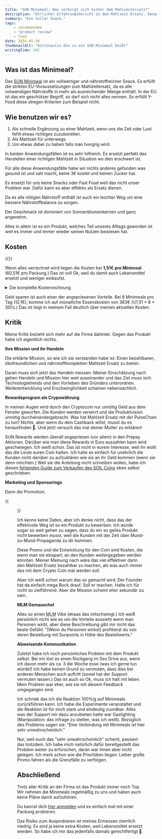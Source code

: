 ```yaml
---
title: "SUN Minimeal: Was verbirgt sich hinter dem Mahlzeitersatz?"
description: "Ehrlicher Erfahrungsbericht zu dem Mahlzeit Ersatz. Genaue Kostenrechung und Erfahrungen mit der Firma dahinter."
summary: "Ein toller Snack."
tags:
    - recommended
    - "product review"
    - food
date: 2024-05-30
thumbnailAlt: "Astronautin die in ein SUN Minimeal beißt"
writingTime: 202
---
```


## Was ist das Minimeal?

Das [SUN Minimeal](https://minimeal.com/share/jneidel) ist ein vollwertiger und nährstoffreicher Snack.
Es erfüllt die strikten EU-Voraussetzungen zum Mahlzeitersatz, da es alle
notwendigen Nährstoffe in mehr als ausreichender Menge enthält.
In der EU ist das ein geschützer Begriff, so darf sich nicht alles nennen.
So erfüllt Y-Food diese stregen Kriterien zum Beispiel nicht.

## Wie benutzen wir es?

1. Als schnelle Ergänzung zu einer Mahlzeit, wenn uns die Zeit oder Lust
   fehlt etwas richtiges zuzubereiten.
2. Als Mahlzeit für unterwegs.
3. Um etwas dabei zu haben falls man hungrig wird.

In beiden Anwendungsfällen ist es sehr hilfreich.
Es ersetzt perfekt das Herstellen einer richtigen Mahlzeit in Situation wo
dies erschwert ist.

Für alle diese Anwendungsfälle habe wir nichts anderes gefunden was gesund
ist und satt macht, keine 3€ kostet und keinen Zucker hat.

Es ersetzt für uns keine Snacks oder Fast Food weil das nicht unser Problem
war. Dafür kann es aber effektiv als Ersatz dienen.

Da es alle nötigen Nährstoff enthält ist auch ein leichter Weg um eine
bessere Nährstoffbalance zu sorgen.

Der Geschmack ist dominiert von Sonnenblumenkernen und ganz angenehm.

Alles in allem ist es ein Produkt, welches Teil unseres Alltags geworden ist
weil es immer und immer wieder seinen Nutzen bewiesen hat.

## Kosten
{{<katex>}}

Wenn alles verrechnet wird liegen die Kosten bei **1,51€ pro Minimeal** (60,51€ pro Packung.)
Das ist voll Ok, weil du damit auch Lebensmittel ersetzt und weniger einkaufst.

<details>
<summary>Die komplette Kostenrechnung</summary>

- 40 Minimeals mit 20% Abo Rabatt: 59,92€ pro Packung
- Versand (4,90€ pro zwei Packungen, wenig auf Vorrat weil ein Monat <abbr title="Mindesthaltbarkeitsdatum">MHD</abbr>): +2,45€ pro Packung
- SUN Rewards Cashback: \\(62.37 * 1\\) (aktueller Multiplikator) \\(= 62.37 SPO * 0.033148\\)$ ([aktueller Preis](https://www.dexview.com/pulse/0x22b2f187E6EE1f9Bc8f7Fc38bB0D9357462800e4)) \\(* .9\\) (Kosten zum auszahlen) \\(= ca. -1.86€\\) pro Packung
- \\(59.92 + 2.45 - 1.86 = 60.51€\\) pro Packung \\(/ 40 =\\) **1,51€ pro Minimeal**

Stand: 29. September 2024

</details>

Geld sparen ist auch einer der angepriesenen Vorteile.
Bei 8 Minimeals pro Tag (12,1€), komme ich auf monatliche Essenskosten von
363€ (\\(1.51 * 8 * 30)\\).)
Das ist liegt in meinem Fall deutlich über meinen aktuellen Kosten.

## Kritik

Meine Kritik bezieht sich mehr auf die Firma dahinter.
Gegen das Produkt habe ich eigentlich nichts.

**Ihre Mission und ihr Handeln**

Die erklärte Mission, so wie ich sie verstanden habe ist: Einen bezahlbaren,
ökofreundlichen und nährstoffkompletten Mahlzeit Ersatz zu bieten.

Daran muss sich jetzt das Handeln messen.
Meiner Einschätzung nach gehen Handeln und Mission hier weit
auseinander und das Ziel muss sich Technologietrends und den Vorlieben des
Gründers unterordnen. Weiterentwicklung und Erschwinglichkeit scheinen
nebensächlich.

**Rewardsprogram als Crypowährung**

In meinen Augen wird durch den Cryptocoin nur unnötig Geld aus dem Fenster
geworfen.
Die Kunden werden verwirrt und die Produktvision unnötig
durcheinandergebracht.
Was hat Mahlzeit Ersatz mit der PulseChain zu tun? Nichts, aber wenn du dein
Cashback willst, musst du es herausfinden :slightly_frowning_face:.
Und jetzt versuch das mal deiner Mutter zu erklären!

SUN Rewards werden überall angepriesen (vor allem) in den Prepay Aktionen.
Darüber wie man diese Rewards in Euro auszahlen kann wird geschwiegen.
Ich weiß schon. Das ist nicht in eurem Interesse, weil ihr wollt das die
Leute euren Coin halten.
Ich halte es einfach für unehrlich die Kunden nicht darüber zu aufzuklären
wie sie an ihr Geld kommen (wenn sie denn möchten.)
Weil sie die Anleitung nicht schreiben wollen, habe ich diesen
[fehlenden Guide zum Verkaufen des SOIL Coins](misc/soil-verkaufen) eben selbst geschrieben.

**Marketing und Sponsorings**

Dann die Promotion.

{{<figure src="./e-prix-name-sponsor.de.png" class="w-8/12" alt="Wikipedia page of 2024 Berlin E-Prix" caption="Namesgebender Sponsor bei der Formula E :man-facepalming:">}}

Ich kenne keine Daten, aber ich denke nicht, dass das der effektivste Weg
ist so ein Produkt zu bewerben.
Ich würde sogar so weit gehen zu sagen, dass du ein so geiles Produkt
nicht bewerben musst, weil die Kunden mit der Zeit über Mund-zu-Mund-Propaganda zu dir kommen.

Diese Promo und die Entwicklung für den Coin sind Kosten, die wenn man sie
einspart, an den Kunden weitergegeben werden könnten. Meiner Meinung nach
wäre das viel effektiver darin den Mahlzeit Ersatz bezahlbar zu machen, als
was auch immer das mit dem Crypto Coin mal werden soll.

Aber ich weiß schon warum das so gemacht wird. Der Founder hat da einfach mega
Bock drauf. Soll er machen. Halte ich für nicht so zielführend. Aber die
Mission scheint eher sekundär zu sein.

**MLM Gemauschel**

Alles so einen <abbr title="Multi-Level-Marketing (Pyramidenvermarktung)">MLM</abbr> Vibe (etwas das mitschwingt.)
Ich weiß persönlich nicht wie es um die Vorteile aussieht wenn man Personen
wirbt, aber diese Beschreibung gibt mir nicht das beste Gefühl: "[Wenn du Personen wirbst]
profitierst du von deren Bestellung mit Sunpoints in Höhe des Bestellwerts."

**Abweisende Kommunikation**

Zuletzt habe ich noch persönliches Problem mit dem Produkt selbst.
Bei mir löst es einen Rückgang im Sex Drive aus, wenn ich davon mehr als ca.
3 die Woche esse (was ich gerne tun würde!)
Ich habe keinen Grund zu vermuten, dass dies bei anderen Menschen auch
auftritt (soviel hat der Support vermuten lassen.)
Das ist auch so Ok, muss ich halt mit leben.
Mein Problem war eher, wie sie mit diesem Feedback umgegangen sind.

Ich schrieb das ich die Reaktion 100%ig auf Minimeals zurückführen kann.
Ich habe die Experimente veranstaltet und die Reaktion ist für mich stark
und eindeutig zuordbar.
Alles was der Support mir dazu anzubieten hatte war Gaslighting
(Manipulation: das infrage zu stellen, was ich weiß).
Bezüglich des Problems sagen sie:
"Eine Verbindung mit Minimeals ist hier sehr unwahrscheinlich."

Nur, weil euch das "sehr unwahrscheinlich" scheint, passiert das trotzdem.
Ich habe mich natürlich dafür bereitgestellt das
Problem weiter zu erforschen, daran war ihnen aber nicht gelegen.
Ich merk schon wie die Prioritäten liegen: Lieber große Promo fahren als die
Grenzfälle zu verfolgen.

## Abschließend

Trotz aller Kritik an der Firma ist das Produkt immer noch Top.
Wir nehmen die Minimeals regelmäßig zu uns und haben auch keine Pläne damit
aufzuhören.

Du kannst dich [hier anmelden](https://minimeal.com/share/jneidel) und es
einfach mal mit einer Packung probieren.

Das Risiko zum Ausprobieren ist meines Ermessen ziemlich niedrig. Es sind ja
keine extra Kosten, weil Lebensmittel ersetzt werden.
So habe ich mir das jedenfalls damals gerechtfertigt :slightly_smiling_face:.
